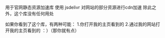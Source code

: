 用于官网静态资源加速库
使用 jsdelivr 对网站的部分资源进行cdn加速
除此之外，这个库没有任何用处






如果你看到了这个库，有两种可能：
1.你打开我的主页看到的
2.通过我的网站打开我的主页看到的 ：）（那你就有点）

